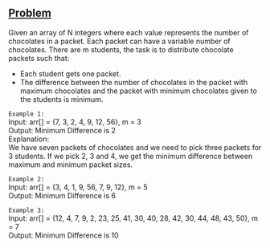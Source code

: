 ## [Problem](https://www.geeksforgeeks.org/chocolate-distribution-problem/)

Given an array of N integers where each value represents the number of chocolates in a packet. Each packet can have a variable number of chocolates. There are m students, the task is to distribute chocolate packets such that:
- Each student gets one packet.
- The difference between the number of chocolates in the packet with maximum chocolates and the packet with minimum chocolates given to the students is minimum.

`Example 1:`  
Input: arr[] = {7, 3, 2, 4, 9, 12, 56}, m = 3  
Output: Minimum Difference is 2  
Explanation:  
We have seven packets of chocolates and we need to pick three packets for 3 students. If we pick 2, 3 and 4, we get the minimum difference between maximum and minimum packet sizes.

`Example 2:`  
Input: arr[] = {3, 4, 1, 9, 56, 7, 9, 12}, m = 5  
Output: Minimum Difference is 6

`Example 3:`  
Input: arr[] = {12, 4, 7, 9, 2, 23, 25, 41, 30, 40, 28, 42, 30, 44, 48, 43, 50}, m = 7  
Output: Minimum Difference is 10